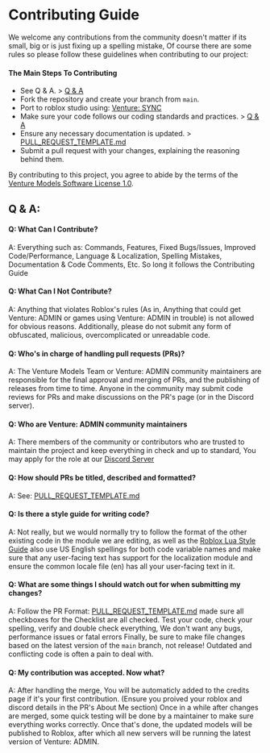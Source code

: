 # Contributing Guide

We welcome any contributions from the community doesn't matter if its small, big or is just fixing up a spelling mistake, Of course there are some rules so please follow these guidelines when contributing to our project:

#### The Main Steps To Contributing
- See Q & A. > [Q & A](https://github.com/Venture-Models/Venture-ADMIN/blob/main/CONTRIBUTING.md#q--a)
- Fork the repository and create your branch from `main`.
- Port to roblox studio using: [Venture: SYNC](https://github.com/Venture-Models/Venture-SYNC)
- Make sure your code follows our coding standards and practices. > [Q & A](https://github.com/Venture-Models/Venture-ADMIN/blob/main/CONTRIBUTING.md#q--a)
- Ensure any necessary documentation is updated. > [PULL_REQUEST_TEMPLATE.md](https://github.com/Venture-Models/Venture-ADMIN/blob/main/PULL_REQUEST_TEMPLATE.md)
- Submit a pull request with your changes, explaining the reasoning behind them.

By contributing to this project, you agree to abide by the terms of the [Venture Models Software License 1.0](https://github.com/Venture-Models/Venture-ADMIN/blob/main/LICENSE).

## Q & A:

#### Q: What Can I Contribute?
A: Everything such as: Commands, Features, Fixed Bugs/Issues, Improved Code/Performance, Language & Localization, Spelling Mistakes, Documentation & Code Comments, Etc.
So long it follows the Contributing Guide

#### Q: What Can I __Not__ Contribute?
A: Anything that violates Roblox's rules (As in, Anything that could get Venture: ADMIN or games using Venture: ADMIN in trouble) is not allowed for obvious reasons. 
Additionally, please do not submit any form of obfuscated, malicious, overcomplicated or unreadable code.

#### Q: Who's in charge of handling pull requests (PRs)?
A: The Venture Models Team or Venture: ADMIN community maintainers are responsible for the final approval and merging of PRs, and the publishing of releases from time to time.
Anyone in the community may submit code reviews for PRs and make discussions on the PR's page (or in the Discord server).

#### Q: Who are Venture: ADMIN community maintainers
A: There members of the community or contributors who are trusted to maintain the project and keep everything in check and up to standard, You may apply for the role at our [Discord Server](https://discord.gg/bBNqx2BjTy)

#### Q: How should PRs be titled, described and formatted?
A: See: [PULL_REQUEST_TEMPLATE.md](https://github.com/Venture-Models/Venture-ADMIN/blob/main/PULL_REQUEST_TEMPLATE.md)

#### Q: Is there a style guide for writing code?
A: Not really, but we would normally try to follow the format of the other existing code in the module we are editing, as well as the [Roblox Lua Style Guide](https://roblox.github.io/lua-style-guide/) 
also use US English spellings for both code variable names and make sure that any user-facing text has support for the localization module and ensure the common locale file (en) has all your user-facing text in it.

#### Q: What are some things I should watch out for when submitting my changes?
A: Follow the PR Format: [PULL_REQUEST_TEMPLATE.md](https://github.com/Venture-Models/Venture-ADMIN/blob/main/PULL_REQUEST_TEMPLATE.md) made sure all checkboxes for the Checklist are all checked.
Test your code, check your spelling, verify and double check everything, We don't want any bugs, performance issues or fatal errors
Finally, be sure to make file changes based on the latest version of the `main` branch, not release! Outdated and conflicting code is often a pain to deal with.

#### Q: My contribution was accepted. Now what?
A: After handling the merge, You will be automaticly added to the credits page if it's your first contribution. (Ensure you proived your roblox and discord details in the PR's About Me section)
Once in a while after changes are merged, some quick testing will be done by a maintainer to make sure everything works correctly. Once that's done, the updated models will be published to Roblox, after which all new servers will be running the latest version of Venture: ADMIN.
